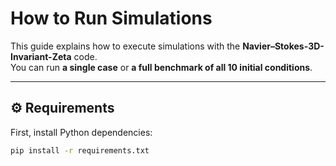 # How to Run Simulations

This guide explains how to execute simulations with the **Navier–Stokes-3D-Invariant-Zeta** code.  
You can run **a single case** or **a full benchmark of all 10 initial conditions**.

---

## ⚙️ Requirements

First, install Python dependencies:

```bash
pip install -r requirements.txt
